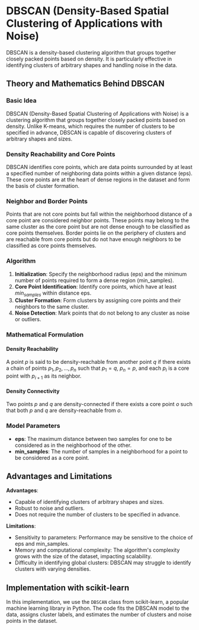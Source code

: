 # DBSCAN (Density-Based Spatial Clustering of Applications with Noise)

DBSCAN is a density-based clustering algorithm that groups together closely packed points based on density. It is particularly effective in identifying clusters of arbitrary shapes and handling noise in the data.

## Theory and Mathematics Behind DBSCAN

### Basic Idea

DBSCAN (Density-Based Spatial Clustering of Applications with Noise) is a clustering algorithm that groups together closely packed points based on density. Unlike K-means, which requires the number of clusters to be specified in advance, DBSCAN is capable of discovering clusters of arbitrary shapes and sizes.

### Density Reachability and Core Points

DBSCAN identifies core points, which are data points surrounded by at least a specified number of neighboring data points within a given distance (eps). These core points are at the heart of dense regions in the dataset and form the basis of cluster formation.

### Neighbor and Border Points

Points that are not core points but fall within the neighborhood distance of a core point are considered neighbor points. These points may belong to the same cluster as the core point but are not dense enough to be classified as core points themselves. Border points lie on the periphery of clusters and are reachable from core points but do not have enough neighbors to be classified as core points themselves.

### Algorithm

1. **Initialization**: Specify the neighborhood radius (eps) and the minimum number of points required to form a dense region (min_samples).
2. **Core Point Identification**: Identify core points, which have at least $min_{samples}$ within distance eps.
3. **Cluster Formation**: Form clusters by assigning core points and their neighbors to the same cluster.
4. **Noise Detection**: Mark points that do not belong to any cluster as noise or outliers.

### Mathematical Formulation

#### Density Reachability

A point $p$ is said to be density-reachable from another point $q$ if there exists a chain of points $p_1, p_2, \ldots, p_n$ such that $p_1 = q$, $p_n = p$, and each $p_i$ is a core point with $p_{i+1}$ as its neighbor.

#### Density Connectivity

Two points $p$ and $q$ are density-connected if there exists a core point $o$ such that both $p$ and $q$ are density-reachable from $o$.

### Model Parameters

- **eps**: The maximum distance between two samples for one to be considered as in the neighborhood of the other.
- **min_samples**: The number of samples in a neighborhood for a point to be considered as a core point.

## Advantages and Limitations
**Advantages**:
  - Capable of identifying clusters of arbitrary shapes and sizes.
  - Robust to noise and outliers.
  - Does not require the number of clusters to be specified in advance.
  
**Limitations**:
  - Sensitivity to parameters: Performance may be sensitive to the choice of eps and min_samples.
  - Memory and computational complexity: The algorithm's complexity grows with the size of the dataset, impacting scalability.
  - Difficulty in identifying global clusters: DBSCAN may struggle to identify clusters with varying densities.

## Implementation with scikit-learn

In this implementation, we use the `DBSCAN` class from scikit-learn, a popular machine learning library in Python. The code fits the DBSCAN model to the data, assigns cluster labels, and estimates the number of clusters and noise points in the dataset.
